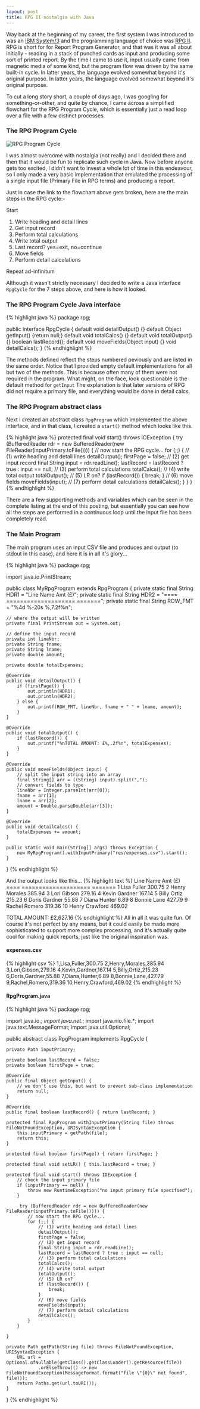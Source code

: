 ```yaml
---
layout: post
title: RPG II nostalgia with Java
---
```

Way back at the beginning of my career, the first system I was introduced to was an [IBM System/3][1] and the programming language of choice was [RPG II][2]. RPG is short for for Report Program Generator, and that was it was all about initially - reading in a stack of punched cards as input and producing some sort of printed report. By the time I came to use it, input usually came from magnetic media of some kind, but the program flow was driven by the same built-in cycle. In latter years, the language evolved somewhat beyond it's original purpose. In latter years, the language evolved somewhat beyond it's original purpose.

To cut a long story short, a couple of days ago, I was googling for something-or-other, and quite by chance, I came across a simplified flowchart for the RPG Program Cycle, which is essentially just a read loop over a file with a few distinct processes.

### The RPG Program Cycle

![RPG Program Cycle][3]

I was almost overcome with nostalgia (not really) and I decided there and then that it would be fun to replicate such cycle in Java. Now before anyone gets too excited, I didn't want to invest a whole lot of time in this endeavour, so I only made a very basic implementation that emulated the processing of a single input file (Primary File in RPG terms) and producing a report.

Just in case the link to the flowchart above gets broken, here are the main steps in the RPG cycle:-

Start

1. Write heading and detail lines
2. Get input record
3. Perform total calculations
4. Write total output
5. Last record? yes=exit, no=continue
6. Move fields
7. Perform detail calculations

Repeat ad-infinitum

Although it wasn't strictly necessary I decided to write a Java interface `RpgCycle` for the 7 steps above, and here is how it looked.

### The RPG Program Cycle Java interface

{% highlight java %}
package rpg;

public interface RpgCycle {
    default void detailOutput() {}
    default Object getInput() {return null;}
    default void totalCalcs() {}
    default void totalOutput() {}
    boolean lastRecord();
    default void moveFields(Object input) {}
    void detailCalcs();
}
{% endhighlight %}

The methods defined reflect the steps numbered peviously and are listed in the same order. Notice that I provided empty default implementations for all but two of the methods. This is because often many of them were not required in the program. What might, on the face, look questionable is the default method for `getInput` The explanation is that later versions of RPG did not require a primary file, and everything would be done in detail calcs.

### The RPG Program abstract class

Next I created an abstract class `RpgProgram` which implemented the above interface, and in that class, I created a `start()` method which looks like this.

{% highlight java %}
protected final void start() throws IOException {
    try (BufferedReader rdr = new BufferedReader(new FileReader(inputPrimary.toFile()))) {
        // now start the RPG cycle...
        for (;;) {
            // (1) write heading and detail lines
            detailOutput();
            firstPage = false;
            // (2) get input record
            final String input = rdr.readLine();
            lastRecord = lastRecord ? true : input == null;
            // (3) perform total calculations
            totalCalcs();
            // (4) write total output
            totalOutput();
            // (5) LR on?
            if (lastRecord()) {
                break;
            }
            // (6) move fields
            moveFields(input);
            // (7) perform detail calculations
            detailCalcs();
        }
    }
}
{% endhighlight %}

There are a few supporting methods and variables which can be seen in the complete listing at the end of this posting, but essentially you can see how all the steps are performed in a continuous loop until the input file has been completely read.

### The Main Program

The main program uses an input CSV file and produces and output (to stdout in this case), and here it is in all it's glory...

{% highlight java %}
package rpg;

import java.io.PrintStream;

public class MyRpgProgram extends RpgProgram {
    private static final String HDR1 = "Line  Name                  Amt (£)";
    private static final String HDR2 = "====  ====================  =======";
    private static final String ROW_FMT = "%4d  %-20s  %,7.2f%n";

    // where the output will be written
    private final PrintStream out = System.out;

    // define the input record
    private int lineNbr;
    private String fname;
    private String lname;
    private double amount;

    private double totalExpenses;

    @Override
    public void detailOutput() {
        if (firstPage()) {
            out.println(HDR1);
            out.println(HDR2);
        } else {
            out.printf(ROW_FMT, lineNbr, fname + " " + lname, amount);
        }
    }

    @Override
    public void totalOutput() {
        if (lastRecord()) {
            out.printf("%nTOTAL AMOUNT: £%,.2f%n", totalExpenses);
        }
    }

    @Override
    public void moveFields(Object input) {
        // split the input string into an array
        final String[] arr = ((String) input).split(",");
        // convert fields to type
        lineNbr = Integer.parseInt(arr[0]);
        fname = arr[1];
        lname = arr[2];
        amount = Double.parseDouble(arr[3]);
    }

    @Override
    public void detailCalcs() {
        totalExpenses += amount;
    }

    public static void main(String[] args) throws Exception {
        new MyRpgProgram().withInputPrimary("res/expenses.csv").start();
    }

}
{% endhighlight %}

And the output looks like this...
{% highlight text %}
Line  Name                  Amt (£)
====  ====================  =======
   1  Lisa Fuller            300.75
   2  Henry Morales          385.94
   3  Lori Gibson            279.16
   4  Kevin Gardner          167.14
   5  Billy Ortiz            215.23
   6  Doris Gardner           55.88
   7  Diana Hunter             6.89
   8  Bonnie Lane            427.79
   9  Rachel Romero          319.36
  10  Henry Crawford         469.02

TOTAL AMOUNT: £2,627.16
{% endhighlight %}
All in all it was quite fun. Of course it's not perfect by any means, but it could easily be made more sophisticated to support more complex processing, and it's actually quite cool for making quick reports, just like the original inspiration was.

#### expenses.csv
{% highlight csv %}
1,Lisa,Fuller,300.75
2,Henry,Morales,385.94
3,Lori,Gibson,279.16
4,Kevin,Gardner,167.14
5,Billy,Ortiz,215.23
6,Doris,Gardner,55.88
7,Diana,Hunter,6.89
8,Bonnie,Lane,427.79
9,Rachel,Romero,319.36
10,Henry,Crawford,469.02
{% endhighlight %}

#### RpgProgram.java
{% highlight java %}
package rpg;

import java.io.*;
import java.net.*;
import java.nio.file.*;
import java.text.MessageFormat;
import java.util.Optional;

public abstract class RpgProgram implements RpgCycle {

    private Path inputPrimary;

    private boolean lastRecord = false;
    private boolean firstPage = true;

    @Override
    public final Object getInput() {
        // we don't use this, but want to prevent sub-class implementation
        return null;
    }

    @Override
    public final boolean lastRecord() { return lastRecord; }

    protected final RpgProgram withInputPrimary(String file) throws FileNotFoundException, URISyntaxException {
        this.inputPrimary = getPath(file);
        return this;
    }

    protected final boolean firstPage() { return firstPage; }

    protected final void setLR() { this.lastRecord = true; }

    protected final void start() throws IOException {
        // check the input primary file
        if (inputPrimary == null) {
            throw new RuntimeException("no input primary file specified");
        }

         try (BufferedReader rdr = new BufferedReader(new FileReader(inputPrimary.toFile()))) {
            // now start the RPG cycle...
            for (;;) {
                // (1) write heading and detail lines
                detailOutput();
                firstPage = false;
                // (2) get input record
                final String input = rdr.readLine();
                lastRecord = lastRecord ? true : input == null;
                // (3) perform total calculations
                totalCalcs();
                // (4) write total output
                totalOutput();
                // (5) LR on?
                if (lastRecord()) {
                    break;
                }
                // (6) move fields
                moveFields(input);
                // (7) perform detail calculations
                detailCalcs();
            }
        }

    }

    private Path getPath(String file) throws FileNotFoundException, URISyntaxException {
        URL url = Optional.ofNullable(getClass().getClassLoader().getResource(file))
                .orElseThrow(() -> new FileNotFoundException(MessageFormat.format("file \"{0}\" not found", file)));
        return Paths.get(url.toURI());
    }

}
{% endhighlight %}

[1]: https://en.wikipedia.org/wiki/IBM_System/3 "IBM System/3"

[2]: https://en.wikipedia.org/wiki/IBM_RPG_II "RPG II"

[3]: https://www.ibm.com/support/knowledgecenter/en/ssw_ibm_i_61/rzasd/rpglcyc.gif  "RPG Program Cycle"
